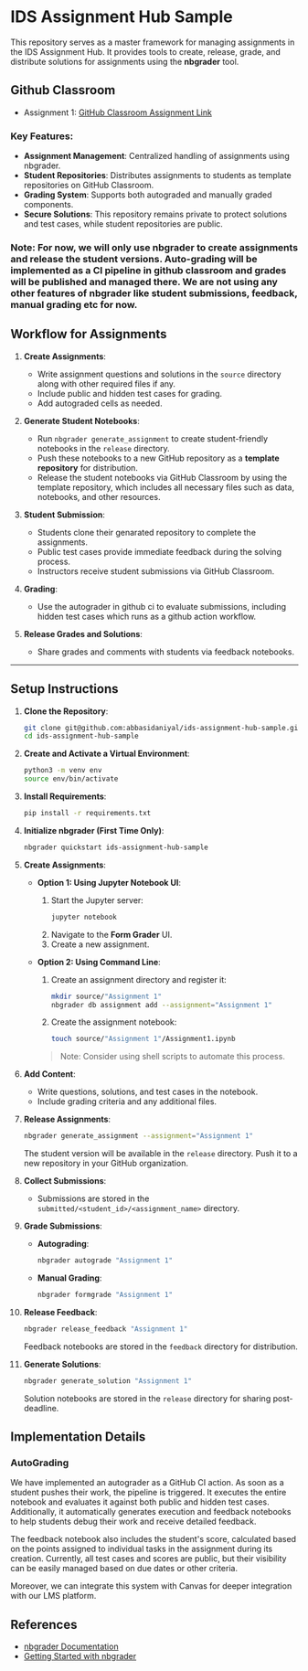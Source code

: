 # IDS Assignment Hub Sample

This repository serves as a master framework for managing assignments in the IDS Assignment Hub. It provides tools to create, release, grade, and distribute solutions for assignments using the **nbgrader** tool.

## Github Classroom
- Assignment 1:  [GitHub Classroom Assignment Link](https://classroom.github.com/a/prXAd2nY)

### Key Features:
- **Assignment Management**: Centralized handling of assignments using nbgrader.
- **Student Repositories**: Distributes assignments to students as template repositories on GitHub Classroom.
- **Grading System**: Supports both autograded and manually graded components.
- **Secure Solutions**: This repository remains private to protect solutions and test cases, while student repositories are public.

### Note: For now, we will only use nbgrader to create assignments and release the student versions. Auto-grading will be implemented as a CI pipeline in github classroom and grades will be published and managed there. We are not using any other features of nbgrader like student submissions, feedback, manual grading etc for now.

## Workflow for Assignments

1. **Create Assignments**:
   - Write assignment questions and solutions in the `source` directory along with other required files if any.
   - Include public and hidden test cases for grading.
   - Add autograded cells as needed.

2. **Generate Student Notebooks**:  
   - Run `nbgrader generate_assignment` to create student-friendly notebooks in the `release` directory.  
   - Push these notebooks to a new GitHub repository as a **template repository** for distribution.  
   - Release the student notebooks via GitHub Classroom by using the template repository, which includes all necessary files such as data, notebooks, and other resources.

3. **Student Submission**:  
   - Students clone their genarated repository to complete the assignments.  
   - Public test cases provide immediate feedback during the solving process.  
   - Instructors receive student submissions via GitHub Classroom.

4. **Grading**:
   - Use the autograder in github ci to evaluate submissions, including hidden test cases which runs as a github action workflow.

5. **Release Grades and Solutions**:
   - Share grades and comments with students via feedback notebooks.

---

## Setup Instructions

1. **Clone the Repository**:
   ```bash
   git clone git@github.com:abbasidaniyal/ids-assignment-hub-sample.git
   cd ids-assignment-hub-sample
   ```

2. **Create and Activate a Virtual Environment**:
   ```bash
   python3 -m venv env
   source env/bin/activate
   ```

3. **Install Requirements**:
   ```bash
   pip install -r requirements.txt
   ```

4. **Initialize nbgrader (First Time Only)**:
   ```bash
   nbgrader quickstart ids-assignment-hub-sample
   ```

5. **Create Assignments**:
   - **Option 1: Using Jupyter Notebook UI**:
     1. Start the Jupyter server:
        ```bash
        jupyter notebook
        ```
     2. Navigate to the **Form Grader** UI.
     3. Create a new assignment.

   - **Option 2: Using Command Line**:
     1. Create an assignment directory and register it:
        ```bash
        mkdir source/"Assignment 1"
        nbgrader db assignment add --assignment="Assignment 1"
        ```
     2. Create the assignment notebook:
        ```bash
        touch source/"Assignment 1"/Assignment1.ipynb
        ```
     > Note: Consider using shell scripts to automate this process.

6. **Add Content**:
   - Write questions, solutions, and test cases in the notebook.
   - Include grading criteria and any additional files.

7. **Release Assignments**:
   ```bash
   nbgrader generate_assignment --assignment="Assignment 1"
   ```
   The student version will be available in the `release` directory. Push it to a new repository in your GitHub organization.

8. **Collect Submissions**:
   - Submissions are stored in the `submitted/<student_id>/<assignment_name>` directory.

9. **Grade Submissions**:
    - **Autograding**:
      ```bash
      nbgrader autograde "Assignment 1"
      ```
    - **Manual Grading**:
      ```bash
      nbgrader formgrade "Assignment 1"
      ```

10. **Release Feedback**:
    ```bash
    nbgrader release_feedback "Assignment 1"
    ```
    Feedback notebooks are stored in the `feedback` directory for distribution.

11. **Generate Solutions**:
    ```bash
    nbgrader generate_solution "Assignment 1"
    ```
    Solution notebooks are stored in the `release` directory for sharing post-deadline.

## Implementation Details

### AutoGrading

We have implemented an autograder as a GitHub CI action. As soon as a student pushes their work, the pipeline is triggered.
It executes the entire notebook and evaluates it against both public and hidden test cases. Additionally, it automatically generates execution and feedback notebooks to help students debug their work and receive detailed feedback.

The feedback notebook also includes the student's score, calculated based on the points assigned to individual tasks in the assignment during its creation. Currently, all test cases and scores are public, but their visibility can be easily managed based on due dates or other criteria.

Moreover, we can integrate this system with Canvas for deeper integration with our LMS platform.


## References

- [nbgrader Documentation](https://nbgrader.readthedocs.io/en/stable/)
- [Getting Started with nbgrader](https://youtu.be/5WUm0QuJdFw)
